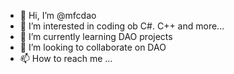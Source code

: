 - 👋 Hi, I’m @mfcdao
- 👀 I’m interested in coding ob C#. C++ and more...
- 🌱 I’m currently learning DAO projects
- 💞️ I’m looking to collaborate on DAO
- 📫 How to reach me ...

<!---
mfcdao/mfcdao is a ✨ special ✨ repository because its `README.md` (this file) appears on your GitHub profile.
You can click the Preview link to take a look at your changes.
--->
